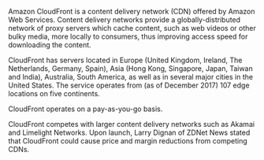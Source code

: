 Amazon CloudFront is a content delivery network (CDN) offered by Amazon Web Services. Content delivery networks provide a globally-distributed network of proxy servers which cache content, such as web videos or other bulky media, more locally to consumers, thus improving access speed for downloading the content.

CloudFront has servers located in Europe (United Kingdom, Ireland, The Netherlands, Germany, Spain), Asia (Hong Kong, Singapore, Japan, Taiwan and India), Australia, South America, as well as in several major cities in the United States. The service operates from (as of December 2017) 107 edge locations on five continents.

CloudFront operates on a pay-as-you-go basis.

CloudFront competes with larger content delivery networks such as Akamai and Limelight Networks. Upon launch, Larry Dignan of ZDNet News stated that CloudFront could cause price and margin reductions from competing CDNs.
